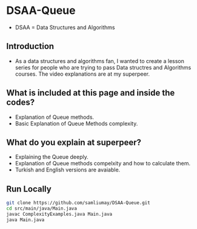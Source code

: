 # DSAA-Queue
* DSAA = Data Structures and Algorithms 

## Introduction 
* As a data structures and algorithms fan, I wanted to create a lesson series for people who are trying to pass Data structres and Algorithms courses. The video explanations are at my superpeer. 

## What is included at this page and inside the codes? 
* Explanation of Queue methods. 
* Basic Explanation of Queue Methods complexity. 

## What do you explain at superpeer?
* Explaining the Queue deeply. 
* Explanation of Queue methods compelxity and how to calculate them. 
* Turkish and English versions are avaiable. 

## Run Locally
```bash
git clone https://github.com/samliumay/DSAA-Queue.git
cd src/main/java/Main.java
javac ComplexityExamples.java Main.java
java Main.java
```
